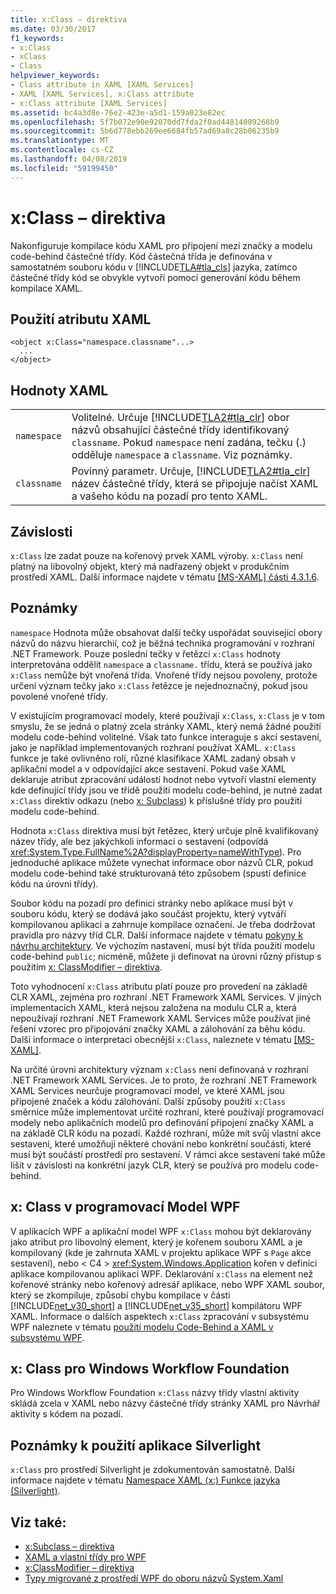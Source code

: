 ```yaml
---
title: x:Class – direktiva
ms.date: 03/30/2017
f1_keywords:
- x:Class
- xClass
- Class
helpviewer_keywords:
- Class attribute in XAML [XAML Services]
- XAML [XAML Services], x:Class attribute
- x:Class attribute [XAML Services]
ms.assetid: bc4a3d8e-76e2-423e-a5d1-159a023e82ec
ms.openlocfilehash: 5f7b072e90e92070dd7fda2f0ad44814009268b9
ms.sourcegitcommit: 5b6d778ebb269ee6684fb57ad69a8c28b06235b9
ms.translationtype: MT
ms.contentlocale: cs-CZ
ms.lasthandoff: 04/08/2019
ms.locfileid: "59199450"
---
```

# <a name="xclass-directive"></a>x:Class – direktiva
Nakonfiguruje kompilace kódu XAML pro připojení mezi značky a modelu code-behind částečné třídy. Kód částečná třída je definována v samostatném souboru kódu v [!INCLUDE[TLA#tla_cls](../../../includes/tlasharptla-cls-md.md)] jazyka, zatímco částečné třídy kód se obvykle vytvoří pomocí generování kódu během kompilace XAML.  
  
## <a name="xaml-attribute-usage"></a>Použití atributu XAML  
  
```  
<object x:Class="namespace.classname"...>  
  ...  
</object>  
```  
  
## <a name="xaml-values"></a>Hodnoty XAML  
  
|||  
|-|-|  
|`namespace`|Volitelné. Určuje [!INCLUDE[TLA2#tla_clr](../../../includes/tla2sharptla-clr-md.md)] obor názvů obsahující částečné třídy identifikovaný `classname`. Pokud `namespace` není zadána, tečku (.) odděluje `namespace` a `classname`. Viz poznámky.|  
|`classname`|Povinný parametr. Určuje, [!INCLUDE[TLA2#tla_clr](../../../includes/tla2sharptla-clr-md.md)] název částečné třídy, která se připojuje načíst XAML a vašeho kódu na pozadí pro tento XAML.|  
  
## <a name="dependencies"></a>Závislosti  
 `x:Class` lze zadat pouze na kořenový prvek XAML výroby. `x:Class` není platný na libovolný objekt, který má nadřazený objekt v produkčním prostředí XAML. Další informace najdete v tématu [ \[MS-XAML\] části 4.3.1.6](https://go.microsoft.com/fwlink/?LinkId=114525).  
  
## <a name="remarks"></a>Poznámky  
 `namespace` Hodnota může obsahovat další tečky uspořádat související obory názvů do názvu hierarchií, což je běžná technika programování v rozhraní .NET Framework. Pouze poslední tečky v řetězci `x:Class` hodnoty interpretována oddělit `namespace` a `classname.` třídu, která se používá jako `x:Class` nemůže být vnořená třída. Vnořené třídy nejsou povoleny, protože určení význam tečky jako `x:Class` řetězce je nejednoznačný, pokud jsou povolené vnořené třídy.  
  
 V existujícím programovací modely, které používají `x:Class`, `x:Class` je v tom smyslu, že se jedná o platný zcela stránky XAML, který nemá žádné použití modelu code-behind volitelné. Však tato funkce interaguje s akcí sestavení, jako je například implementovaných rozhraní používat XAML. `x:Class` funkce je také ovlivněno rolí, různé klasifikace XAML zadaný obsah v aplikační model a v odpovídající akce sestavení. Pokud vaše XAML deklaruje atribut zpracování událostí hodnot nebo vytvoří vlastní elementy kde definující třídy jsou ve třídě použití modelu code-behind, je nutné zadat `x:Class` direktiv odkazu (nebo [x: Subclass](x-subclass-directive.md)) k příslušné třídy pro použití modelu code-behind.  
  
 Hodnota `x:Class` direktiva musí být řetězec, který určuje plně kvalifikovaný název třídy, ale bez jakýchkoli informací o sestavení (odpovídá <xref:System.Type.FullName%2A?displayProperty=nameWithType>). Pro jednoduché aplikace můžete vynechat informace obor názvů CLR, pokud modelu code-behind také strukturovaná této způsobem (spustí definice kódu na úrovni třídy).  
  
 Soubor kódu na pozadí pro definici stránky nebo aplikace musí být v souboru kódu, který se dodává jako součást projektu, který vytváří kompilovanou aplikaci a zahrnuje kompilace označení. Je třeba dodržovat pravidla pro názvy tříd CLR. Další informace najdete v tématu [pokyny k návrhu architektury](../../standard/design-guidelines/index.md). Ve výchozím nastavení, musí být třída použití modelu code-behind `public`; nicméně, můžete ji definovat na úrovni různý přístup s použitím [x: ClassModifier – direktiva](x-classmodifier-directive.md).  
  
 Toto vyhodnocení `x:Class` atributu platí pouze pro provedení na základě CLR XAML, zejména pro rozhraní .NET Framework XAML Services. V jiných implementacích XAML, která nejsou založena na modulu CLR a, která nepoužívají rozhraní .NET Framework XAML Services může používat jiné řešení vzorec pro připojování značky XAML a zálohování za běhu kódu. Další informace o interpretaci obecnější `x:Class`, naleznete v tématu [ \[MS-XAML\]](https://go.microsoft.com/fwlink/?LinkId=114525).  
  
 Na určité úrovni architektury význam `x:Class` není definovaná v rozhraní .NET Framework XAML Services. Je to proto, že rozhraní .NET Framework XAML Services neurčuje programovací model, ve které XAML jsou připojené značek a kódu zálohování. Další způsoby použití `x:Class` směrnice může implementovat určité rozhraní, které používají programovací modely nebo aplikačních modelů pro definování připojení značky XAML a na základě CLR kódu na pozadí. Každé rozhraní, může mít svůj vlastní akce sestavení, které umožňují některé chování nebo konkrétní součásti, které musí být součástí prostředí pro sestavení. V rámci akce sestavení také může lišit v závislosti na konkrétní jazyk CLR, který se používá pro modelu code-behind.  
  
## <a name="xclass-in-the-wpf-programming-model"></a>x: Class v programovací Model WPF  
 V aplikacích WPF a aplikační model WPF `x:Class` mohou být deklarovány jako atribut pro libovolný element, který je kořenem souboru XAML a je kompilovaný (kde je zahrnuta XAML v projektu aplikace WPF s `Page` akce sestavení), nebo < C4 > <xref:System.Windows.Application>  kořen v definici aplikace kompilovanou aplikaci WPF. Deklarování `x:Class` na element než kořenové stránky nebo kořenový adresář aplikace, nebo WPF XAML soubor, který se zkompiluje, způsobí chybu kompilace v části [!INCLUDE[net_v30_short](../../../includes/net-v30-short-md.md)] a [!INCLUDE[net_v35_short](../../../includes/net-v35-short-md.md)] kompilátoru WPF XAML. Informace o dalších aspektech `x:Class` zpracování v subsystému WPF naleznete v tématu [použití modelu Code-Behind a XAML v subsystému WPF](../wpf/advanced/code-behind-and-xaml-in-wpf.md).  
  
## <a name="xclass-for-windows-workflow-foundation"></a>x: Class pro Windows Workflow Foundation  
 Pro Windows Workflow Foundation `x:Class` názvy třídy vlastní aktivity skládá zcela v XAML nebo názvy částečné třídy stránky XAML pro Návrhář aktivity s kódem na pozadí.  
  
## <a name="silverlight-usage-notes"></a>Poznámky k použití aplikace Silverlight  
 `x:Class` pro prostředí Silverlight je zdokumentován samostatně. Další informace najdete v tématu [Namespace XAML (x:) Funkce jazyka (Silverlight)](https://go.microsoft.com/fwlink/?LinkId=199081).  
  
## <a name="see-also"></a>Viz také:

- [x:Subclass – direktiva](x-subclass-directive.md)
- [XAML a vlastní třídy pro WPF](../wpf/advanced/xaml-and-custom-classes-for-wpf.md)
- [x:ClassModifier – direktiva](x-classmodifier-directive.md)
- [Typy migrované z prostředí WPF do oboru názvů System.Xaml](types-migrated-from-wpf-to-system-xaml.md)
